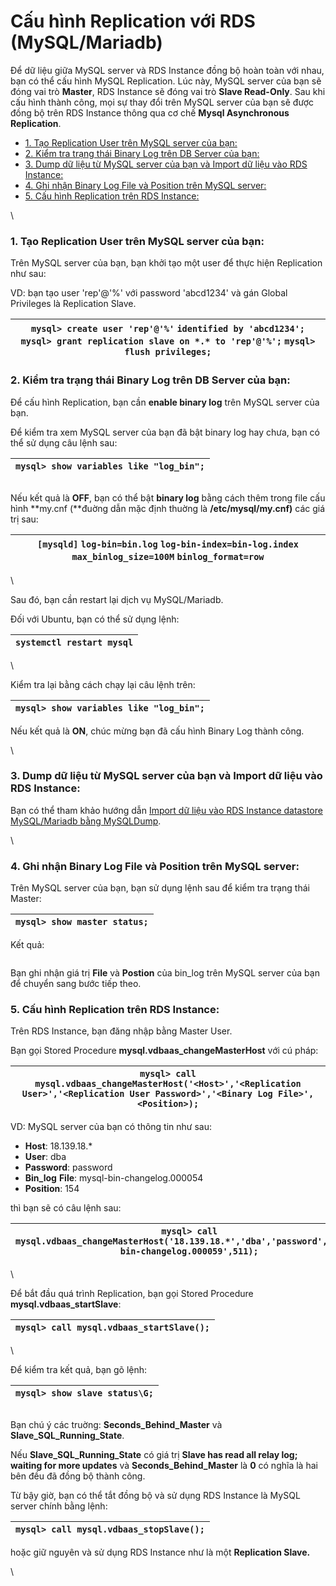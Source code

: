 # Cấu hình Replication với RDS (MySQL/Mariadb)

Để dữ liệu giữa MySQL server và RDS Instance đồng bộ hoàn toàn với nhau, bạn có thể cấu hình MySQL Replication. Lúc này, MySQL server của bạn sẽ đóng vai trò **Master**, RDS Instance sẽ đóng vai trò **Slave Read-Only**. Sau khi cấu hình thành công, mọi sự thay đổi trên MySQL server của bạn sẽ được đồng bộ trên RDS Instance thông qua cơ chế **Mysql Asynchronous Replication**.

* [1. Tạo Replication User trên MySQL server của bạn:](https://docs.vngcloud.vn/pages/viewpage.action?pageId=10880120#C%E1%BA%A5uh%C3%ACnhReplicationv%E1%BB%9BiRDS\(MySQL/Mariadb\)-1.T%E1%BA%A1oReplicationUsertr%C3%AAnMySQLserverc%E1%BB%A7ab%E1%BA%A1n:)
* [2. Kiểm tra trạng thái Binary Log trên DB Server của bạn:](https://docs.vngcloud.vn/pages/viewpage.action?pageId=10880120#C%E1%BA%A5uh%C3%ACnhReplicationv%E1%BB%9BiRDS\(MySQL/Mariadb\)-2.Ki%E1%BB%83mtratr%E1%BA%A1ngth%C3%A1iBinaryLogtr%C3%AAnDBServerc%E1%BB%A7ab%E1%BA%A1n:)
* [3. Dump dữ liệu từ MySQL server của bạn và Import dữ liệu vào RDS Instance:](https://docs.vngcloud.vn/pages/viewpage.action?pageId=10880120#C%E1%BA%A5uh%C3%ACnhReplicationv%E1%BB%9BiRDS\(MySQL/Mariadb\)-3.Dumpd%E1%BB%AFli%E1%BB%87ut%E1%BB%ABMySQLserverc%E1%BB%A7ab%E1%BA%A1nv%C3%A0Importd%E1%BB%AFli%E1%BB%87uv%C3%A0oRDSInstance:)
* [4. Ghi nhận Binary Log File và Position trên MySQL server:](https://docs.vngcloud.vn/pages/viewpage.action?pageId=10880120#C%E1%BA%A5uh%C3%ACnhReplicationv%E1%BB%9BiRDS\(MySQL/Mariadb\)-4.Ghinh%E1%BA%ADnBinaryLogFilev%C3%A0Positiontr%C3%AAnMySQLserver:)
* [5. Cấu hình Replication trên RDS Instance:](https://docs.vngcloud.vn/pages/viewpage.action?pageId=10880120#C%E1%BA%A5uh%C3%ACnhReplicationv%E1%BB%9BiRDS\(MySQL/Mariadb\)-5.C%E1%BA%A5uh%C3%ACnhReplicationtr%C3%AAnRDSInstance:)

\


### **1. Tạo Replication User trên MySQL server của bạn:** <a href="#cauhinhreplicationvoirds-mysql-mariadb-1.taoreplicationusertrenmysqlservercuaban" id="cauhinhreplicationvoirds-mysql-mariadb-1.taoreplicationusertrenmysqlservercuaban"></a>

Trên MySQL server của bạn, bạn khởi tạo một user để thực hiện Replication như sau:

VD: bạn tạo user 'rep'@'%' với password 'abcd1234' và gán Global Privileges là Replication Slave.

| `mysql> create user 'rep'@'%'` `identified by 'abcd1234';` `mysql> grant replication slave on *.* to 'rep'@'%';` `mysql> flush privileges;` |
| ------------------------------------------------------------------------------------------------------------------------------------------- |



### **2. Kiểm tra trạng thái Binary Log trên DB Server của bạn:** <a href="#cauhinhreplicationvoirds-mysql-mariadb-2.kiemtratrangthaibinarylogtrendbservercuaban" id="cauhinhreplicationvoirds-mysql-mariadb-2.kiemtratrangthaibinarylogtrendbservercuaban"></a>

Để cấu hình Replication, bạn cần **enable binary log** trên MySQL server của bạn.

Để kiểm tra xem MySQL server của bạn đã bật binary log hay chưa, bạn có thể sử dụng câu lệnh sau:

| `mysql> show variables like "log_bin";` |
| --------------------------------------- |

<figure><img src="https://docs.vngcloud.vn/download/attachments/10880120/Screenshot%20from%202019-11-08%2011-15-34.png?version=3&#x26;modificationDate=1573186809000&#x26;api=v2" alt=""><figcaption></figcaption></figure>

Nếu kết quả là **OFF**, bạn có thể bật **binary log** bằng cách thêm trong file cấu hình **my.cnf (**đuờng dẫn mặc định thuờng là **/etc/mysql/my.cnf)** các giá trị sau:

| `[mysqld]` `log-bin=bin.log` `log-bin-index=bin-log.index` `max_binlog_size=100M` `binlog_format=row` |
| ----------------------------------------------------------------------------------------------------- |

\


Sau đó, bạn cần restart lại dịch vụ MySQL/Mariadb.

Đối với Ubuntu, bạn có thể sử dụng lệnh:

| `systemctl restart mysql` |
| ------------------------- |

\


Kiểm tra lại bằng cách chạy lại câu lệnh trên:

| `mysql> show variables like "log_bin";` |
| --------------------------------------- |

Nếu kết quả là **ON**, chúc mừng bạn đã cấu hình Binary Log thành công.

\


### **3. Dump dữ liệu từ MySQL server của bạn và Import dữ liệu vào RDS Instance:** <a href="#cauhinhreplicationvoirds-mysql-mariadb-3.dumpdulieutumysqlservercuabanvaimportdulieuvaordsinstance" id="cauhinhreplicationvoirds-mysql-mariadb-3.dumpdulieutumysqlservercuabanvaimportdulieuvaordsinstance"></a>

Bạn có thể tham khảo hướng dẫn [Import dữ liệu vào RDS Instance datastore MySQL/Mariadb bằng MySQLDump](https://docs.vngcloud.vn/pages/viewpage.action?pageId=10880027).

\


### **4. Ghi nhận Binary Log File và Position trên MySQL server:** <a href="#cauhinhreplicationvoirds-mysql-mariadb-4.ghinhanbinarylogfilevapositiontrenmysqlserver" id="cauhinhreplicationvoirds-mysql-mariadb-4.ghinhanbinarylogfilevapositiontrenmysqlserver"></a>

Trên MySQL server của bạn, bạn sử dụng lệnh sau để kiểm tra trạng thái Master:

| `mysql> show master status;` |
| ---------------------------- |

Kết quả:

<figure><img src="https://docs.vngcloud.vn/download/attachments/10880120/Screenshot%20from%202019-11-08%2011-16-05.png?version=1&#x26;modificationDate=1573186810000&#x26;api=v2" alt=""><figcaption></figcaption></figure>

Bạn ghi nhận giá trị **File** và **Postion** của bin\_log trên MySQL server của bạn để chuyển sang bước tiếp theo.



### **5. Cấu hình Replication trên RDS Instance:** <a href="#cauhinhreplicationvoirds-mysql-mariadb-5.cauhinhreplicationtrenrdsinstance" id="cauhinhreplicationvoirds-mysql-mariadb-5.cauhinhreplicationtrenrdsinstance"></a>

Trên RDS Instance, bạn đăng nhập bằng Master User.

Bạn gọi Stored Procedure **mysql.vdbaas\_changeMasterHost** với cú pháp:

| `mysql> call mysql.vdbaas_changeMasterHost('<Host>','<Replication User>','<Replication User Password>','<Binary Log File>',<Position>);` |
| ---------------------------------------------------------------------------------------------------------------------------------------- |

VD: MySQL server của bạn có thông tin như sau:

* **Host**: 18.139.18.\*
* **User**: dba
* **Password**: password
* **Bin\_log** **File**: mysql-bin-changelog.000054
* **Position**: 154

thì bạn sẽ có câu lệnh sau:

| `mysql> call mysql.vdbaas_changeMasterHost('18.139.18.*','dba','password','mysql-bin-changelog.000059',511);` |
| ------------------------------------------------------------------------------------------------------------- |

\


Để bắt đầu quá trình Replication, bạn gọi Stored Procedure **mysql.vdbaas\_startSlave**:

| `mysql> call mysql.vdbaas_startSlave();` |
| ---------------------------------------- |

\


Để kiểm tra kết quả, bạn gõ lệnh:

| `mysql> show slave status\G;` |
| ----------------------------- |

<figure><img src="https://docs.vngcloud.vn/download/attachments/10880120/Screenshot%20from%202019-11-08%2011-16-18.png?version=1&#x26;modificationDate=1573186810000&#x26;api=v2" alt=""><figcaption></figcaption></figure>

Bạn chú ý các truờng: **Seconds\_Behind\_Master** và **Slave\_SQL\_Running\_State**.

Nếu **Slave\_SQL\_Running\_State** có giá trị **Slave has read all relay log; waiting for more updates** và **Seconds\_Behind\_Master** là **0** có nghĩa là hai bên đều đã đồng bộ thành công.

Từ bậy giờ, bạn có thể tắt đồng bộ và sử dụng RDS Instance là MySQL server chính bằng lệnh:

| `mysql> call mysql.vdbaas_stopSlave();` |
| --------------------------------------- |

hoặc giữ nguyên và sử dụng RDS Instance như là một **Replication Slave.**

\
